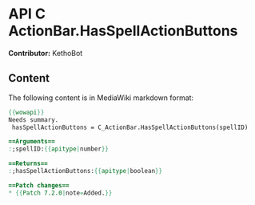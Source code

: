 # API C ActionBar.HasSpellActionButtons

**Contributor:** KethoBot

## Content

The following content is in MediaWiki markdown format:

```mediawiki
{{wowapi}}
Needs summary.
 hasSpellActionButtons = C_ActionBar.HasSpellActionButtons(spellID)

==Arguments==
:;spellID:{{apitype|number}}

==Returns==
:;hasSpellActionButtons:{{apitype|boolean}}

==Patch changes==
* {{Patch 7.2.0|note=Added.}}
```